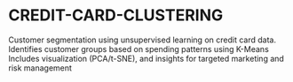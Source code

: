 # CREDIT-CARD-CLUSTERING
Customer segmentation using unsupervised learning on credit card data. Identifies customer groups based on spending patterns using K-Means Includes visualization (PCA/t-SNE), and insights for targeted marketing and risk management
